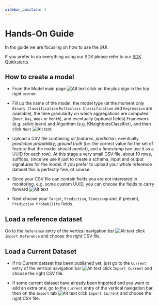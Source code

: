 ```yaml
---
sidebar_position: 3
---
```


# Hands-On Guide

In ths guide we are focusing on how to use the GUI.

If you prefer to do everything using our SDK please refer to our [SDK Quickstarts](https://github.com/radicalbit/radicalbit-ai-monitoring/tree/main/docs/quickstarts).

## How to create a model

* From the Model main page ![Alt text](/img/how_to/new_model_step1.png "New model step 1")
click on the plus sign in the top right corner.

* Fill up the name of the model, the model type (at the moment only `Binary Classification` `Multiclass Classification` and `Regression` are available), the time granularity on which aggregations are computed (`Hour`, `Day`, `Week` or `Month`), and eventually (optional fields) Framework (e.g. scikit-learn) and Algorithm (e.g. KNeighborsClassifier), and then click `Next`
![Alt text](/img/how_to/new_model_step2.png "New model step 2")

* Upload a CSV file containing *all features*, *prediction*, eventually *prediction probability*, *ground truth* (i.e. the correct value for the set of feature that the model should predict), and a *timestamp* (we use it as a UUID for each row). At this stage a very small CSV file, about 10 rows, suffices, since we use it just to create a schema, input and output signatures for the model. If you prefer to upload your whole reference dataset this is perfectly fine, of course.

* Since your CSV file can contain fields you are not interested in monitoring, e.g. some custom UUID, you can choose the fields to carry forward ![Alt text](/img/how_to/new_model_step3.png "New model step 3")

* Next choose your `Target`, `Prediction`, `Timestamp` and, if present, `Prediction Probability` fields.


## Load a reference dataset

Go to the `Reference` entry of the vertical navigation bar ![Alt text](/img/how_to/reference.png "Import Reference") click `Import Reference` and choose the right CSV file.

## Load a Current Dataset

* If no Current dataset has been published yet, just go to the `Current` entry of the vertical navigation bar ![Alt text](/img/how_to/first_current.png "Import First Current") click `Import Current` and choose the right CSV file.

* If some current dataset have already been imported and you want to add an extra one, go to the `Current` entry of the vertical navigation bar, then on the `Import` tab ![Alt text](/img/how_to/more_current.png "Import More Current")
click `Import Current` and choose the right CSV file.

